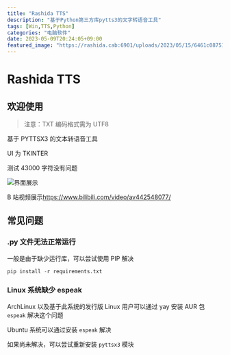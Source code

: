 ```yaml
---
title: "Rashida TTS"
description: "基于Python第三方库pytts3的文字转语音工具"
tags: [Win,TTS,Python]
categories: "电脑软件"
date: 2023-05-09T20:24:05+09:00
featured_image: "https://rashida.cab:6901/uploads/2023/05/15/6461c08751973.jpeg"
---
```




# Rashida TTS

## 欢迎使用

> 注意：TXT 编码格式需为 UTF8

基于 PYTTSX3 的文本转语音工具

UI 为 TKINTER

测试 43000 字符没有问题

![界面展示](https://rashida.cab:6901/uploads/2023/05/09/645a2e7a734a6.png)

B 站视频展示<https://www.bilibili.com/video/av442548077/>



## 常见问题

### .py 文件无法正常运行

一般是由于缺少运行库，可以尝试使用 PIP 解决

```python
pip install -r requirements.txt
```

### Linux 系统缺少 espeak

ArchLinux 以及基于此系统的发行版 Linux 用户可以通过 yay 安装 AUR 包 `espeak` 解决这个问题

Ubuntu 系统可以通过安装 `espeak` 解决

如果尚未解决，可以尝试重新安装 `pyttsx3` 模块